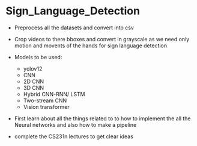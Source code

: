 # Sign_Language_Detection

- Preprocess all the datasets and convert into csv
- Crop videos to there bboxes and convert in grayscale as we need only motion and movents of the hands for sign language detection
- Models to be used:
   - yolov12
   - CNN 
   - 2D CNN
   - 3D CNN
   - Hybrid CNN-RNN/ LSTM
   - Two-stream CNN
   - Vision transformer

- First learn about all the things related to to how to implement the all the Neural networks and also how to make a pipeline
- complete the CS231n lectures to get clear ideas
